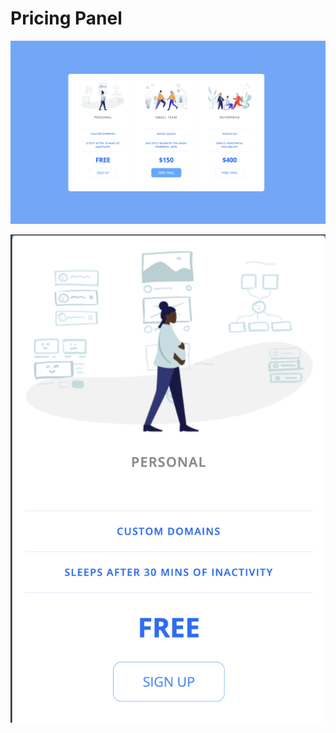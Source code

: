 # Pricing Panel

![Screenshot of app on desktop](images/screenshot-desktop.png)

![Screenshot of app on mobile](images/screenshot-mobile.png)
